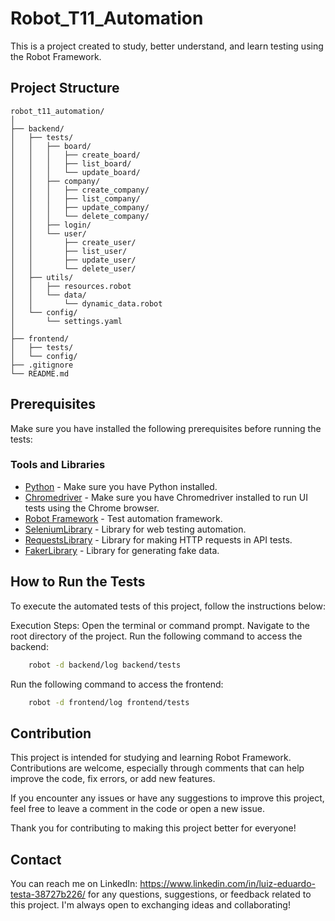 # Robot_T11_Automation

This is a project created to study, better understand, and learn testing using the Robot Framework.

## Project Structure

```
robot_t11_automation/ 
│
├── backend/
│   ├── tests/
│   │   ├── board/
│   │   │   ├── create_board/
│   │   │   ├── list_board/
│   │   │   └── update_board/
│   │   ├── company/
│   │   │   ├── create_company/
│   │   │   ├── list_company/
│   │   │   ├── update_company/
│   │   │   └── delete_company/
│   │   ├── login/
│   │   └── user/
│   │       ├── create_user/
│   │       ├── list_user/
│   │       ├── update_user/
│   │       └── delete_user/
│   ├── utils/
│   │   ├── resources.robot
│   │   └── data/
│   │       └── dynamic_data.robot
│   └── config/
│       └── settings.yaml
│
├── frontend/
│   ├── tests/
│   └── config/
├── .gitignore
└── README.md
```


## Prerequisites

Make sure you have installed the following prerequisites before running the tests:

### Tools and Libraries

- [Python](https://www.python.org/) - Make sure you have Python installed.
- [Chromedriver](https://sites.google.com/a/chromium.org/chromedriver/) - Make sure you have Chromedriver installed to run UI tests using the Chrome browser.
- [Robot Framework](https://robotframework.org/) - Test automation framework.
- [SeleniumLibrary](https://robotframework.org/SeleniumLibrary/SeleniumLibrary.html) - Library for web testing automation.
- [RequestsLibrary](https://github.com/MarketSquare/robotframework-requests) - Library for making HTTP requests in API tests.
- [FakerLibrary](https://github.com/guykisel/robotframework-faker) - Library for generating fake data.

## How to Run the Tests

To execute the automated tests of this project, follow the instructions below:

Execution Steps:
Open the terminal or command prompt.
Navigate to the root directory of the project.
Run the following command to access the backend:

```bash
    robot -d backend/log backend/tests
```

Run the following command to access the frontend:

```bash
    robot -d frontend/log frontend/tests
```


## Contribution

This project is intended for studying and learning Robot Framework. Contributions are welcome, especially through comments that can help improve the code, fix errors, or add new features.

If you encounter any issues or have any suggestions to improve this project, feel free to leave a comment in the code or open a new issue.

Thank you for contributing to making this project better for everyone!

## Contact

You can reach me on LinkedIn: https://www.linkedin.com/in/luiz-eduardo-testa-38727b226/ for any questions, suggestions, or feedback related to this project. I'm always open to exchanging ideas and collaborating!
